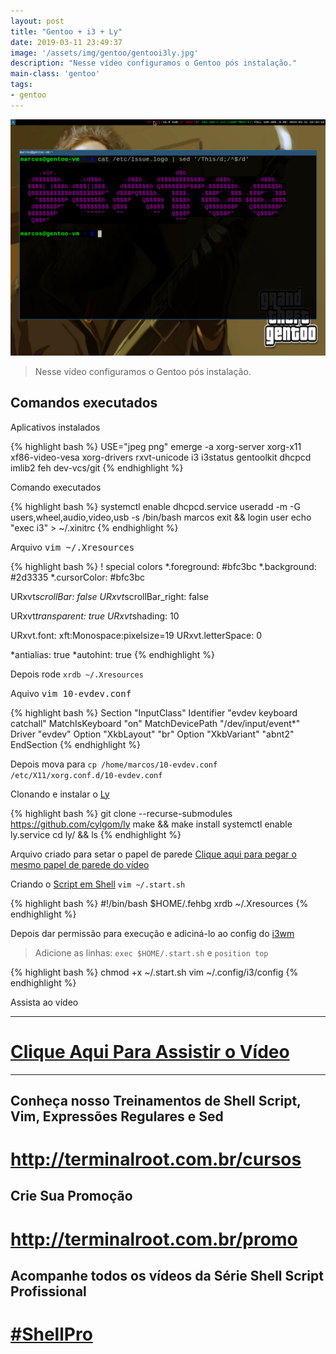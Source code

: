 ```yaml
---
layout: post
title: "Gentoo + i3 + Ly"
date: 2019-03-11 23:49:37
image: '/assets/img/gentoo/gentooi3ly.jpg'
description: "Nesse vídeo configuramos o Gentoo pós instalação."
main-class: 'gentoo'
tags:
- gentoo
---
```


![Gentoo i3 Ly Screenshot](/assets/img/gentoo/gentooi3ly.jpg)

> Nesse vídeo configuramos o Gentoo pós instalação.

## Comandos executados

Aplicativos instalados

{% highlight bash %}
USE="jpeg png" emerge -a xorg-server xorg-x11 xf86-video-vesa xorg-drivers rxvt-unicode i3 i3status gentoolkit dhcpcd imlib2 feh dev-vcs/git
{% endhighlight %}

Comando executados

{% highlight bash %}
systemctl enable dhcpcd.service
useradd -m -G users,wheel,audio,video,usb -s /bin/bash marcos
exit && login user
echo "exec i3" > ~/.xinitrc
{% endhighlight %}

Arquivo <kbd>vim ~/.Xresources</kbd>

{% highlight bash %}
! special colors
*.foreground:  #bfc3bc
*.background:  #2d3335
*.cursorColor:  #bfc3bc

URxvt*scrollBar:         false
URxvt*scrollBar_right:   false

URxvt*transparent:       true
URxvt*shading:       10

URxvt.font: xft:Monospace:pixelsize=19
URxvt.letterSpace: 0

*antialias:  true
*autohint:   true
{% endhighlight %}

Depois rode `xrdb ~/.Xresources`

Aquivo <kbd>vim 10-evdev.conf</kbd>

{% highlight bash %}
Section "InputClass"
    Identifier "evdev keyboard catchall"
    MatchIsKeyboard "on"
    MatchDevicePath "/dev/input/event*"
    Driver "evdev"
    Option "XkbLayout" "br"
    Option "XkbVariant" "abnt2"
EndSection
{% endhighlight %}

Depois mova para `cp /home/marcos/10-evdev.conf /etc/X11/xorg.conf.d/10-evdev.conf`

Clonando e instalar o [Ly](https://github.com/cylgom/ly)

{% highlight bash %}
git clone --recurse-submodules https://github.com/cylgom/ly
make && make install
systemctl enable ly.service
cd ly/ && ls
{% endhighlight %}

Arquivo criado para setar o papel de parede [Clique aqui para pegar o mesmo papel de parede do vídeo](https://i.imgur.com/xZsf2Et.jpg)

Criando o [Script em Shell](http://terminalroot.com.br/shell) `vim ~/.start.sh`

{% highlight bash %}
#!/bin/bash
$HOME/.fehbg
xrdb ~/.Xresources
{% endhighlight %}

Depois dar permissão para execução e adiciná-lo ao config do [i3wm](https://i3wm.org/)

> Adicione as linhas: `exec $HOME/.start.sh` e `position top`

{% highlight bash %}
chmod +x ~/.start.sh
vim ~/.config/i3/config
{% endhighlight %}

Assista ao vídeo

***

# [Clique Aqui Para Assistir o Vídeo](https://youtu.be/tLDXUsSUEeA)

***

## Conheça nosso Treinamentos de Shell Script, Vim, Expressões Regulares e Sed
# <http://terminalroot.com.br/cursos>

## Crie Sua Promoção
# <http://terminalroot.com.br/promo>

## Acompanhe todos os vídeos da **Série Shell Script Profissional**
# [#ShellPro](http://bit.ly/shell-pro-root)
